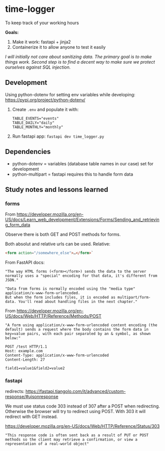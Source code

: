 # time-logger

To keep track of your working hours


**Goals:**

1. Make it work: fastapi + jinja2
2. Containerize it to allow anyone to test it easily


*I will initially not care about sanitizing data. The primary goal is to make things work. Second step is to find a decent way to make sure we protect ourselves against SQL injection.*


## Development

Using python-dotenv for setting env variables while developing: https://pypi.org/project/python-dotenv/

1. Create `.env` and populate it with:
    ~~~shell
    TABLE_EVENTS="events"
    TABLE_DAILY="daily"
    TABLE_MONTHLY="monthly"
    ~~~
2. Run fastapi app: `fastapi dev time_logger.py`

## Dependencies

* python-dotenv = variables (database table names in our case) set for development
* python-multipart = fastapi requires this to handle form data



## Study notes and lessons learned

### forms

From https://developer.mozilla.org/en-US/docs/Learn_web_development/Extensions/Forms/Sending_and_retrieving_form_data

Observe there is both GET and POST methods for forms.

Both absolut and relative urls can be used. Relative:
~~~html
<form action="/somewhere_else">…</form>`
~~~ 


From FastAPI docs:

    "The way HTML forms (<form></form>) sends the data to the server normally uses a "special" encoding for that data, it's different from JSON."

    "Data from forms is normally encoded using the "media type" application/x-www-form-urlencoded.
    But when the form includes files, it is encoded as multipart/form-data. You'll read about handling files in the next chapter."


From https://developer.mozilla.org/en-US/docs/Web/HTTP/Reference/Methods/POST

    "A form using application/x-www-form-urlencoded content encoding (the default) sends a request where the body contains the form data in key=value pairs, with each pair separated by an & symbol, as shown below:"

~~~
POST /test HTTP/1.1
Host: example.com
Content-Type: application/x-www-form-urlencoded
Content-Length: 27

field1=value1&field2=value2
~~~

### fastapi

redirects: https://fastapi.tiangolo.com/it/advanced/custom-response/#ujsonresponse

We must use status code 303 instead of 307 after a POST when redirecting. Otherwise the browser will try to redirect using POST. With 303 it will redirect with GET instead.

https://developer.mozilla.org/en-US/docs/Web/HTTP/Reference/Status/303

    "This response code is often sent back as a result of PUT or POST methods so the client may retrieve a confirmation, or view a representation of a real-world object"
